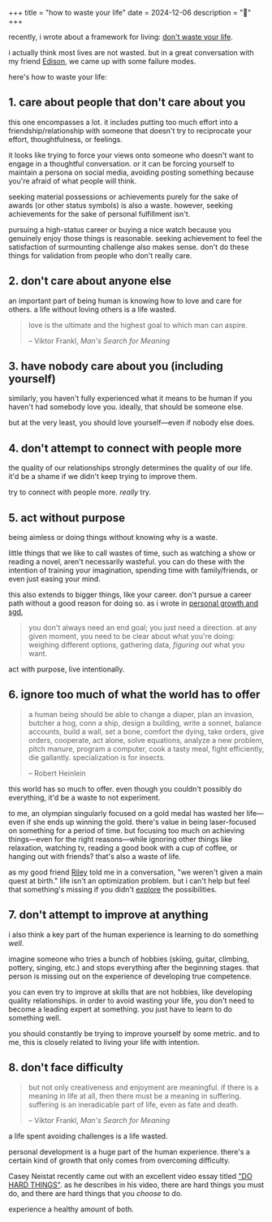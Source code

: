 +++
title = "how to waste your life"
date = 2024-12-06
description = "🌳"
+++

recently, i wrote about a framework for living: [don't waste your life](/blog/dont-waste-your-life).

i actually think most lives are not wasted. but in a great conversation with my friend [Edison](https://www.edisonzhang.dev/), we came up with some failure modes.

here's how to waste your life:

## 1. care about people that don't care about you

this one encompasses a lot. it includes putting too much effort into a friendship/relationship with someone that doesn't try to reciprocate your effort, thoughtfulness, or feelings.

it looks like trying to force your views onto someone who doesn't want to engage in a thoughtful conversation. or it can be forcing yourself to maintain a persona on social media, avoiding posting something because you're afraid of what people will think.

seeking material possessions or achievements purely for the sake of awards (or other status symbols) is also a waste. however, seeking achievements for the sake of personal fulfillment isn't.

pursuing a high-status career or buying a nice watch because you genuinely enjoy those things is reasonable. seeking achievement to feel the satisfaction of surmounting challenge also makes sense. don't do these things for validation from people who don't really care.

## 2. don't care about anyone else

an important part of being human is knowing how to love and care for others. a life without loving others is a life wasted.

> love is the ultimate and the highest goal to which man can aspire.
> 
> – Viktor Frankl, *Man's Search for Meaning*

## 3. have nobody care about you (including yourself)

similarly, you haven't fully experienced what it means to be human if you haven't had somebody love you. ideally, that should be someone else.

but at the very least, you should love yourself—even if nobody else does.

## 4. don't attempt to connect with people more

the quality of our relationships strongly determines the quality of our life. it'd be a shame if we didn't keep trying to improve them.

try to connect with people more. *really* try.

## 5. act without purpose

being aimless or doing things without knowing why is a waste.

little things that we like to call wastes of time, such as watching a show or reading a novel, aren't necessarily wasteful. you can do these with the intention of training your imagination, spending time with family/friends, or even just easing your mind.

this also extends to bigger things, like your career. don't pursue a career path without a good reason for doing so. as i wrote in [personal growth and sgd](/blog/personal-growth-and-sgd/),

> you don't always need an end goal; you just need a direction. at any given moment, you need to be clear about what you're doing: weighing different options, gathering data, _figuring out_ what you want.

act with purpose, live intentionally.

## 6. ignore too much of what the world has to offer

> a human being should be able to change a diaper, plan an invasion, butcher a hog, conn a ship, design a building, write a sonnet, balance accounts, build a wall, set a bone, comfort the dying, take orders, give orders, cooperate, act alone, solve equations, analyze a new problem, pitch manure, program a computer, cook a tasty meal, fight efficiently, die gallantly. specialization is for insects.
> 
> – Robert Heinlein

this world has so much to offer. even though you couldn't possibly do everything, it'd be a waste to not experiment.

to me, an olympian singularly focused on a gold medal has wasted her life—even if she ends up winning the gold. there's value in being laser-focused on something for a period of time. but focusing too much on achieving things—even for the right reasons—while ignoring other things like relaxation, watching tv, reading a good book with a cup of coffee, or hanging out with friends? that's also a waste of life.

as my good friend [Riley](https://www.kongriley.com/) told me in a conversation, "we weren't given a main quest at birth." life isn't an optimization problem. but i can't help but feel that something's missing if you didn't [explore](/blog/finding-mini-adventures/) the possibilities.

## 7. don't attempt to improve at anything

i also think a key part of the human experience is learning to do something *well*.

imagine someone who tries a bunch of hobbies (skiing, guitar, climbing, pottery, singing, etc.) and stops everything after the beginning stages. that person is missing out on the experience of developing true competence.

you can even try to improve at skills that are not hobbies, like developing quality relationships. in order to avoid wasting your life, you don't need to become a leading expert at something. you just have to learn to do something well.

you should constantly be trying to improve yourself by some metric. and to me, this is closely related to living your life with intention.


## 8. don't face difficulty

> but not only creativeness and enjoyment are meaningful. if there is a meaning in life at all, then there must be a meaning in suffering. suffering is an ineradicable part of life, even as fate and death.
> 
> – Viktor Frankl, *Man's Search for Meaning*

a life spent avoiding challenges is a life wasted.

personal development is a huge part of the human experience. there's a certain kind of growth that only comes from overcoming difficulty.

Casey Neistat recently came out with an excellent video essay titled ["DO HARD THINGS"](https://www.youtube.com/watch?v=StMltAX0mp0). as he describes in his video, there are hard things you must do, and there are hard things that you *choose* to do.

experience a healthy amount of both.

